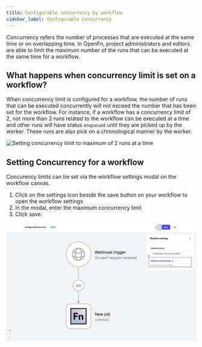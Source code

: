 ```yaml
---
title: Configurable concurrency by workflow
sidebar_label: Configurable Concurrency
---
```

Concurrency refers the number of processes that are executed at the same time or on overlapping time. In OpenFn, 
project administrators and editors are able to limit the maximum number of the runs 
that can be executed at the same time for a workflow.

## What happens when concurrency limit is set on a workflow?
When concurrency limit is configured for a workflow, the number of runs that can be executed 
concurrently will not exceed the number that has been set for the workflow. For instance, if 
a workflow has a concurrency limit of 2, not more than 2 runs related to the workflow can be 
executed at a time and other runs will have status `enqueued` until they are picked up by the 
worker. These runs are also pick on a chronological manner by the worker. 

![Setting concurrency limit to maximum of 2 runs at a time](/img/concurrency-limit-2.png)

## Setting Concurrency for a workflow

Concurency limits can be set via the workflow settings modal on the workflow canvas. 

1. Click on the settings icon beside the save button on your workflow to open the workflow settings
2. In the modal, enter the maximum concurrency limit
3. Click save.

![Configuring Concurrency](/img/configuring-concurrency.png)